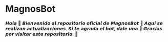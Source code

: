 # MagnosBot
𝙃𝙤𝙡𝙖 👋 𝘽𝙞𝙚𝙣𝙫𝙚𝙣𝙞𝙙𝙤 𝙖𝙡 𝙧𝙚𝙥𝙤𝙨𝙞𝙩𝙤𝙧𝙞𝙤 𝙤𝙛𝙞𝙘𝙞𝙖𝙡 𝙙𝙚 𝙈𝙖𝙜𝙣𝙤𝙨𝘽𝙤𝙩 🤖 𝘼𝙦𝙪𝙞 𝙨𝙚 𝙧𝙚𝙖𝙡𝙞𝙯𝙖𝙣 𝙖𝙘𝙩𝙪𝙖𝙡𝙞𝙯𝙖𝙘𝙞𝙤𝙣𝙚𝙨. 𝙎𝙞 𝙩𝙚 𝙖𝙜𝙧𝙖𝙙𝙖 𝙚𝙡 𝙗𝙤𝙩, 𝙙𝙖𝙡𝙚 𝙪𝙣𝙖 🌟 𝙂𝙧𝙖𝙘𝙞𝙖𝙨 𝙥𝙤𝙧 𝙫𝙞𝙨𝙞𝙩𝙖𝙧 𝙚𝙨𝙩𝙚 𝙧𝙚𝙥𝙤𝙨𝙞𝙩𝙤𝙧𝙞𝙤. 🤗
